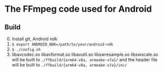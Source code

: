 The FFmpeg code used for Android
===========================================


Build
-----

0. Install git, Android ndk
1. `$ export ANDROID_NDK=/path/to/your/android-ndk`
2. `$ ./config.sh`
3. libavcodec.so  libavformat.so  libavutil.so  libswresample.so  libswscale.so
   will be built to `./ffbuild/{arm64-v8a, armeabe-v7a}/`
   and the header file will be built to `./ffbuild/{arm64-v8a, armeabe-v7a}/inc/`
